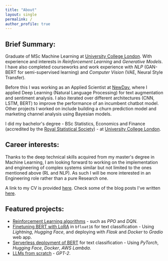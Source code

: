 ```yaml
---
title: "About"
layout: single
permalink: /
author_profile: true
---
```


## Brief Summary:
Graduate of MSc Machine Learning at [University College London](https://www.ucl.ac.uk). With experience and interests in *Reinforcement Learning* and *Generative Models*. I have also completed courseworks and work experience with *NLP* (GAN-BERT for semi-supervised learning) and *Computer Vision* (VAE, Neural Style Transfer).

Before this I was working as an Applied Scientist at [NewDay](https://www.newday.co.uk/), where I applied Deep Learning (Natural Language Processing) for text augmentation and sentiment analysis. I also iterated over different architectures (CNN, LSTM, BERT) to improve the performance of an incumbent chatbot model. Other projects I worked on include building a churn prediction model and marketing channel analysis using Bayesian models.

I did my bachelor's degree - BSc Statistics, Economics and Finance (accredited by the [Royal Statistical Society](https://rss.org.uk/)) - at [University College London](https://www.ucl.ac.uk).

## Career interests:
Thanks to the deep technical skills acquired from my master's degree in Machine Learning, I am looking forward to working on the implementation and engineering of complex systems similar but not limited to the ones mentioned above (RL and NLP). As such I will be more interested in an Engineering role rather than a pure Research one.

A link to my CV is provided [here](https://drive.google.com/file/d/1TP0mVAN9wvZAbmXp_J4TXDekMbuWOwSg/view?usp=sharing). Check some of the blog posts I've written [here](https://mariovas3.github.io/posts_list).

## Featured projects:
* <a href="https://github.com/mariovas3/rl-algos" alt="link to rl-algos repo">Reinforcement Learning algorithms</a> - such as *PPO* and *DQN*.
* <a href="https://github.com/mariovas3/bert-lora">Finetuning BERT with LoRA</a> in `bfloat16` for text classification - Using *Lightning*, *Hugging Face*, and deploying with *Flask* and *Docker* to *Gradio* web app.
* <a href="https://github.com/mariovas3/deploying-bert">Serverless deployment of BERT</a> for text classification - Using *PyTorch*, *Hugging Face*, *Docker*, *AWS Lambda*.
* <a href="https://github.com/mariovas3/llms" alt="link to llms repo">LLMs from scratch</a> - *GPT-2*.
